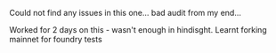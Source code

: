 Could not find any issues in this one... bad audit from my end...

Worked for 2 days on this - wasn't enough in hindisght. Learnt forking mainnet for foundry tests
